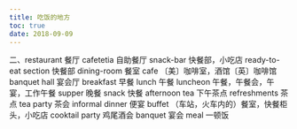 ```yaml
---
title: 吃饭的地方
toc: true
date: 2018-09-09
---
```

二、restaurant 餐厅
cafetetia 自助餐厅
snack-bar 快餐部，小吃店
ready-to-eat section 快餐部
dining-room 餐室
cafe 〔美〕咖啡室，酒馆〔英〕咖啡馆
banquet hall 宴会厅
breakfast 早餐
lunch 午餐
luncheon 午餐，午餐会，午宴，工作午餐
supper 晚餐
snack 快餐
afternoon tea 下午茶点
refreshments 茶点
tea party 茶会
informal dinner 便宴
buffet （车站，火车内的）餐室，快餐柜头，小吃店
cooktail party 鸡尾酒会
banquet 宴会
meal 一顿饭 
